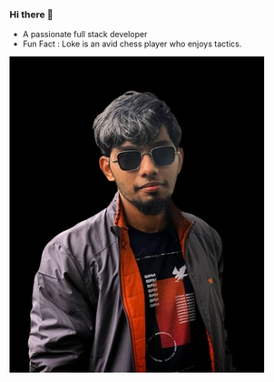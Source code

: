 ### Hi there 👋
- A passionate full stack developer 
- Fun Fact : Loke is an avid chess player who enjoys tactics.
<!--
**LokeshSelvakumar/LokeshSelvakumar** is a ✨ _special_ ✨ repository because its `README.md` (this file) appears on your GitHub profile.

Here are some ideas to get you started:

- 🔭 I’m currently working on ...
- 🌱 I’m currently learning ...
- 👯 I’m looking to collaborate on ...
- 🤔 I’m looking for help with ...
- 💬 Ask me about ...
- 📫 How to reach me: ...
- 😄 Pronouns: ...
- ⚡ Fun fact: ...
-->
![Loke profile pic](./loke_black_bg.jpg)
